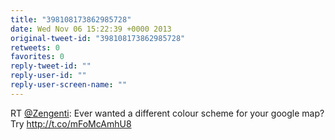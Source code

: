 ```yaml
---
title: "398108173862985728"
date: Wed Nov 06 15:22:39 +0000 2013
original-tweet-id: "398108173862985728"
retweets: 0
favorites: 0
reply-tweet-id: ""
reply-user-id: ""
reply-user-screen-name: ""
---
```

RT <a href="https://twitter.com/Zengenti">@Zengenti</a>: Ever wanted a different colour scheme for your google map? Try http://t.co/mFoMcAmhU8
